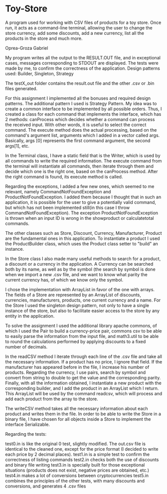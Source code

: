 # Toy-Store
A program used for working with CSV files of products for a toy store. Once run,
it acts as a command-line terminal, allowing the user to change the store currency,
add some discounts, add a new currency, list all the products in the store and much more.

Oprea-Groza Gabriel

My program writes all the output to the RESULT.OUT file, and in 
exceptional cases, messages corresponding to STDOUT are displayed.
The tests were made by me, to confirm the correctness of the application.
Design patterns used: Builder, Singleton, Strategy


The testX_out folder contains the result.out file and the other
.csv or .bin files generated.

For this assignment I implemented all the bonuses and required design patterns.
The additional pattern I used is Strategy Pattern.
My idea was to create a common interface to be implemented by
all possible orders. Thus, I created a class for each command that implements
the interface, which has 2 methods:
canProcess which decides whether a command can process the received input. With other
words, it is useful to select the correct command. The execute method does
the actual processing, based on the command's argument list, arguments
which I added in a vector called args. Basically, args [0] represents
the first command argument, the second args[1], etc.

In the Terminal class, I have a static field that is the Writer, which is used by
all commands to write the required information. The execute command from the terminal
will instantiate all commands, then iterate through them and decide which one is the 
right one, based on the canProcess method. After the right command is found,
its execute method is called.

Regarding the exceptions, I added a few new ones, which seemed to me
relevant, namely CommandNotFoundException and ProductNotFoundException.
I added them because I thought that in such an application, it is possible
for the user to give a potentially valid command, but which has not been
implemented still(in this case I throw CommandNotFoundException). The exception
ProductNotFoundException is thrown when an input ID is
wrong in the showproduct or calculatetotal commands.

The other classes such as Store, Discount, Currency, Manufacturer, Product
are the fundamental ones in this application. To instantiate a product I used
the ProductBuilder class, which uses the Product class setter to "build" an instance.

In the Store class I also made many useful methods to search for a product,
a discount or a currency in the application. A Currency can be searched both
by its name, as well as by the symbol (the search by symbol is done when we import
a new .csv file, and we want to know what parity the current currency has,
of which we know only the symbol.

I chose the implementation with ArrayList in favor of the one with arrays. 
The fields of a Store are represented by an ArrayList of
discounts, currencies, manufacturers, products, one current currency
and a name. For the Store I used the singleton design pattern, not only
to have a single instance of the store, but also to facilitate easier access
to the store by any entity in the application.

To solve the assignment I used the additional library apache commons,
of which I used the Pair to build a currency-price pair,
commons csv to be able to easily parse the information from the input file,
and math3.util to be able to round the calculations performed by
applying discounts to a fixed number of decimals.

In the readCSV method I iterate through each line of the .csv file and take all the
necessary information. If a product has no price, I ignore that field. If
the manufacturer has appeared before in the file, I increase his number of
products. Regarding the currency, I use pairs, search by symbol and convert
from string to double to get the value and the corresponding parity. Finally,
with all the information obtained, I instantiate a new product with the corresponding
builder, and I add the product in an ArrayList which I return. This ArrayList will be
used by the command readcsv, which will process and add each product from the array
to the store.

The writeCSV method takes all the necessary information about each product and
writes them in the file. In order to be able to write the Store in a binary file,
I have chosen for all objects inside a Store to implement the interface
Serializable.

Regarding the tests:

test0.in is like the original 0 test, slightly modified. The out.csv file is
identical to the cleaned one, except for the price format (I decided to write
each price by 2 decimal places).
test1.in is a simple test to confirm the correctness of listing commands
test2.in checks both the use of discounts and binary file writing
test3.in is specially built for those exceptional situations (products
does not exist, negative prices are obtained, etc.)
test4.in makes a lot of conversions between cryptocurrencies
test5.in combines the principles of the other tests, with many discounts
and conversions, and generates 4 .csv files

